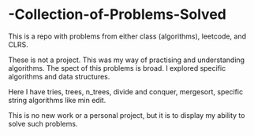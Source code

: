 # -Collection-of-Problems-Solved
This is a repo with problems from either class (algorithms), leetcode, and CLRS.

These is not a project. This was my way of practising and understanding algorithms. 
The spect of this problems is broad. I explored specific algorithms and data structures. 

Here I have tries, trees, n_trees, divide and conquer, mergesort, specific string algorithms like min edit. 

This is no new work or a personal project, but it is to display my ability to solve such problems. 
